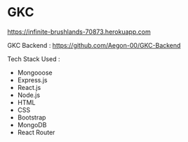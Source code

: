 # GKC

https://infinite-brushlands-70873.herokuapp.com

GKC Backend : https://github.com/Aegon-00/GKC-Backend

Tech Stack Used : 

* Mongooose
* Express.js
* React.js
* Node.js
* HTML
* CSS
* Bootstrap
* MongoDB
* React Router
